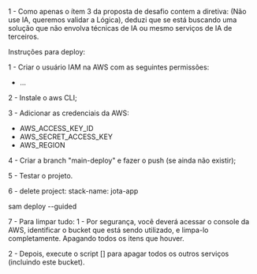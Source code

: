 1 - Como apenas o ítem 3 da proposta de desafio contem a diretiva: (Não use IA, queremos validar a Lógica),
deduzi que se está buscando uma solução que não envolva técnicas de IA ou mesmo serviços de IA de terceiros.

Instruções para deploy:

1 - Criar o usuário IAM na AWS com as seguintes permissões:
 - ...

2 - Instale o aws CLI;

3 - Adicionar as credenciais da AWS:
 - AWS_ACCESS_KEY_ID
 - AWS_SECRET_ACCESS_KEY
 - AWS_REGION

4 - Criar a branch "main-deploy" e fazer o push (se ainda não existir);

5 - Testar o projeto.

6 - delete project: stack-name: jota-app

sam deploy --guided


7 - Para limpar tudo:
1 - Por segurança, você deverá acessar o console da AWS, identificar o bucket que está sendo utilizado, e limpa-lo completamente.
Apagando todos os itens que houver.

2 - Depois, execute o script [] para apagar todos os outros serviços (incluindo este bucket).